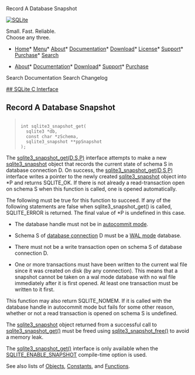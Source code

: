 




Record A Database Snapshot




[![SQLite](../images/sqlite370_banner.gif)](../index.html)


Small. Fast. Reliable.  
Choose any three.


* [Home](../index.html)* [Menu](javascript:void(0))* [About](../about.html)* [Documentation](../docs.html)* [Download](../download.html)* [License](../copyright.html)* [Support](../support.html)* [Purchase](../prosupport.html)* [Search](javascript:void(0))




* [About](../about.html)* [Documentation](../docs.html)* [Download](../download.html)* [Support](../support.html)* [Purchase](../prosupport.html)






Search Documentation
Search Changelog









[## SQLite C Interface](../c3ref/intro.html)
## Record A Database Snapshot




> ```
> 
> int sqlite3_snapshot_get(
>   sqlite3 *db,
>   const char *zSchema,
>   sqlite3_snapshot **ppSnapshot
> );
> 
> ```



The [sqlite3\_snapshot\_get(D,S,P)](../c3ref/snapshot_get.html) interface attempts to make a
new [sqlite3\_snapshot](../c3ref/snapshot.html) object that records the current state of
schema S in database connection D. On success, the
[sqlite3\_snapshot\_get(D,S,P)](../c3ref/snapshot_get.html) interface writes a pointer to the newly
created [sqlite3\_snapshot](../c3ref/snapshot.html) object into \*P and returns SQLITE\_OK.
If there is not already a read\-transaction open on schema S when
this function is called, one is opened automatically.


The following must be true for this function to succeed. If any of
the following statements are false when sqlite3\_snapshot\_get() is
called, SQLITE\_ERROR is returned. The final value of \*P is undefined
in this case.


* The database handle must not be in [autocommit mode](../c3ref/get_autocommit.html).



- Schema S of [database connection](../c3ref/sqlite3.html) D must be a [WAL mode](../wal.html) database.



- There must not be a write transaction open on schema S of database
connection D.



- One or more transactions must have been written to the current wal
file since it was created on disk (by any connection). This means
that a snapshot cannot be taken on a wal mode database with no wal
file immediately after it is first opened. At least one transaction
must be written to it first.



This function may also return SQLITE\_NOMEM. If it is called with the
database handle in autocommit mode but fails for some other reason,
whether or not a read transaction is opened on schema S is undefined.


The [sqlite3\_snapshot](../c3ref/snapshot.html) object returned from a successful call to
[sqlite3\_snapshot\_get()](../c3ref/snapshot_get.html) must be freed using [sqlite3\_snapshot\_free()](../c3ref/snapshot_free.html)
to avoid a memory leak.


The [sqlite3\_snapshot\_get()](../c3ref/snapshot_get.html) interface is only available when the
[SQLITE\_ENABLE\_SNAPSHOT](../compile.html#enable_snapshot) compile\-time option is used.


See also lists of
 [Objects](../c3ref/objlist.html),
 [Constants](../c3ref/constlist.html), and
 [Functions](../c3ref/funclist.html).


